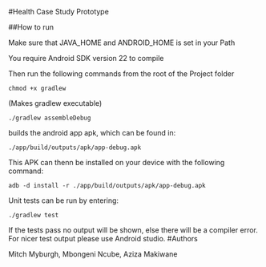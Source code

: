 #Health Case Study Prototype

##How to run

Make sure that JAVA_HOME and ANDROID_HOME is set in your Path

You require Android SDK version 22 to compile

Then run the following commands from the root of the Project folder
```
chmod +x gradlew
```
(Makes gradlew executable)
```
./gradlew assembleDebug
```
builds the android app apk, which can be found in:
```
./app/build/outputs/apk/app-debug.apk
```
This APK can thenn be installed on your device with the following command:
```
adb -d install -r ./app/build/outputs/apk/app-debug.apk
```
Unit tests can be run by entering:
```
./gradlew test
```
If the tests pass no output will be shown, else there will be a compiler error. For nicer test output please use Android studio.
#Authors

Mitch Myburgh,
Mbongeni Ncube,
Aziza Makiwane
